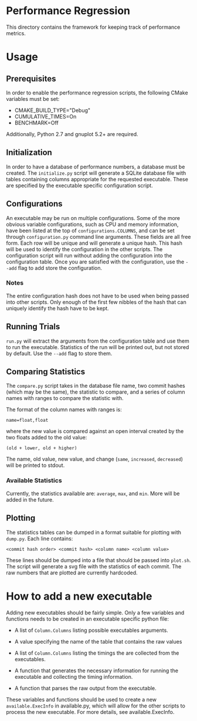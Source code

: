 # Performance Regression

This directory contains the framework for keeping track of performance
metrics.

# Usage

## Prerequisites

In order to enable the performance regression scripts, the following
CMake variables must be set:

- CMAKE_BUILD_TYPE="Debug"
- CUMULATIVE_TIMES=On
- BENCHMARK=Off

Additionally, Python 2.7 and gnuplot 5.2+ are required.

## Initialization

In order to have a database of performance numbers, a database must be
created.  The `initialize.py` script will generate a SQLite database
file with tables containing columns appropriate for the requested
executable. These are specified by the executable specific
configuration script.

## Configurations

An executable may be run on multiple configurations. Some of the more
obvious variable configurations, such as CPU and memory information,
have been listed at the top of `configurations.COLUMNS`, and can be
set through `configuration.py` command line arguments. These fields
are all free form. Each row will be unique and will generate a unique
hash. This hash will be used to identify the configuration in the
other scripts. The configuration script will run without adding the
configuration into the configuration table. Once you are satisfied
with the configuration, use the `--add` flag to add store the
configuration.

### Notes

The entire configuration hash does not have to be used when being
passed into other scripts. Only enough of the first few nibbles of the
hash that can uniquely identify the hash have to be kept.

## Running Trials

`run.py` will extract the arguments from the configuration table and
use them to run the executable. Statistics of the run will be printed
out, but not stored by default. Use the `--add` flag to store them.

## Comparing Statistics

The `compare.py` script takes in the database file name, two commit
hashes (which may be the same), the statistic to compare, and a series
of column names with ranges to compare the statistic with.

The format of the column names with ranges is:

``` name=float,float ```

where the new value is compared against an open interval created by
the two floats added to the old value:

``` (old + lower, old + higher) ```

The name, old value, new value, and change (`same`, `increased`,
`decreased`) will be printed to stdout.

### Available Statistics

Currently, the statistics available are: `average`, `max`, and
`min`. More will be added in the future.

## Plotting

The statistics tables can be dumped in a format suitable for plotting
with `dump.py`. Each line contains:

``` <commit hash order> <commit hash> <column name> <column value> ```

These lines should be dumped into a file that should be passed into
`plot.sh`. The script will generate a svg file with the statistics of
each commit. The raw numbers that are plotted are currently hardcoded.

# How to add a new executable

Adding new executables should be fairly simple. Only a few variables
and functions needs to be created in an executable specific python
file:

- A list of `Column.Columns` listing possible executables arguments.

- A value specifying the name of the table that contains the raw
  values

- A list of `Column.Columns` listing the timings the are collected
  from the executables.

- A function that generates the necessary information for running the
  executable and collecting the timing information.

- A function that parses the raw output from the executable.

These variables and functions should be used to create a new
`available.ExecInfo` in available.py, which will allow for the other
scripts to process the new executable. For more details, see
available.ExecInfo.
